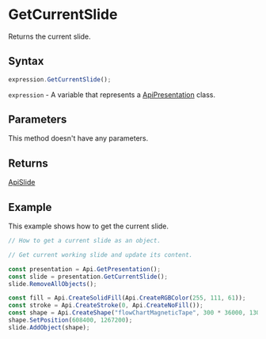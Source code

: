 # GetCurrentSlide

Returns the current slide.

## Syntax

```javascript
expression.GetCurrentSlide();
```

`expression` - A variable that represents a [ApiPresentation](../ApiPresentation.md) class.

## Parameters

This method doesn't have any parameters.

## Returns

[ApiSlide](../../ApiSlide/ApiSlide.md)

## Example

This example shows how to get the current slide.

```javascript editor-pptx
// How to get a current slide as an object.

// Get current working slide and update its content.

const presentation = Api.GetPresentation();
const slide = presentation.GetCurrentSlide();
slide.RemoveAllObjects();

const fill = Api.CreateSolidFill(Api.CreateRGBColor(255, 111, 61));
const stroke = Api.CreateStroke(0, Api.CreateNoFill());
const shape = Api.CreateShape("flowChartMagneticTape", 300 * 36000, 130 * 36000, fill, stroke);
shape.SetPosition(608400, 1267200);
slide.AddObject(shape);

```
